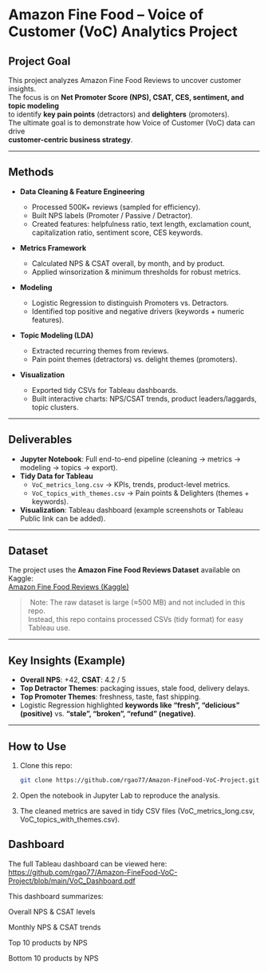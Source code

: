 # Amazon Fine Food – Voice of Customer (VoC) Analytics Project

## Project Goal
This project analyzes Amazon Fine Food Reviews to uncover customer insights.  
The focus is on **Net Promoter Score (NPS), CSAT, CES, sentiment, and topic modeling**  
to identify **key pain points** (detractors) and **delighters** (promoters).  
The ultimate goal is to demonstrate how Voice of Customer (VoC) data can drive  
**customer-centric business strategy**.

---

##  Methods
- **Data Cleaning & Feature Engineering**  
  - Processed 500K+ reviews (sampled for efficiency).  
  - Built NPS labels (Promoter / Passive / Detractor).  
  - Created features: helpfulness ratio, text length, exclamation count, capitalization ratio, sentiment score, CES keywords.  

- **Metrics Framework**  
  - Calculated NPS & CSAT overall, by month, and by product.  
  - Applied winsorization & minimum thresholds for robust metrics.  

- **Modeling**  
  - Logistic Regression to distinguish Promoters vs. Detractors.  
  - Identified top positive and negative drivers (keywords + numeric features).  

- **Topic Modeling (LDA)**  
  - Extracted recurring themes from reviews.  
  - Pain point themes (detractors) vs. delight themes (promoters).  

- **Visualization**  
  - Exported tidy CSVs for Tableau dashboards.  
  - Built interactive charts: NPS/CSAT trends, product leaders/laggards, topic clusters.

---

##  Deliverables
- **Jupyter Notebook**: Full end-to-end pipeline (cleaning → metrics → modeling → topics → export).  
- **Tidy Data for Tableau**  
  - `VoC_metrics_long.csv` → KPIs, trends, product-level metrics.  
  - `VoC_topics_with_themes.csv` → Pain points & Delighters (themes + keywords).  
- **Visualization**: Tableau dashboard (example screenshots or Tableau Public link can be added).  

---

##  Dataset
The project uses the **Amazon Fine Food Reviews Dataset** available on Kaggle:  
 [Amazon Fine Food Reviews (Kaggle)](https://www.kaggle.com/datasets/snap/amazon-fine-food-reviews)

> ️ Note: The raw dataset is large (≈500 MB) and not included in this repo.  
> Instead, this repo contains processed CSVs (tidy format) for easy Tableau use.

---

##  Key Insights (Example)
- **Overall NPS**: +42, **CSAT**: 4.2 / 5  
- **Top Detractor Themes**: packaging issues, stale food, delivery delays.  
- **Top Promoter Themes**: freshness, taste, fast shipping.  
- Logistic Regression highlighted **keywords like “fresh”, “delicious” (positive)** vs. **“stale”, “broken”, “refund” (negative)**.  

---

##  How to Use
1. Clone this repo:
   ```bash
   git clone https://github.com/rgao77/Amazon-FineFood-VoC-Project.git

2. Open the notebook in Jupyter Lab to reproduce the analysis.

3. The cleaned metrics are saved in tidy CSV files (VoC_metrics_long.csv, VoC_topics_with_themes.csv).


## Dashboard
The full Tableau dashboard can be viewed here:  
https://github.com/rgao77/Amazon-FineFood-VoC-Project/blob/main/VoC_Dashboard.pdf

This dashboard summarizes:

Overall NPS & CSAT levels

Monthly NPS & CSAT trends

Top 10 products by NPS

Bottom 10 products by NPS
